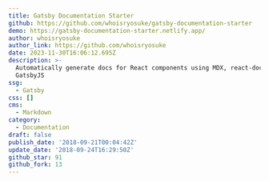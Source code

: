 ```yaml
---
title: Gatsby Documentation Starter
github: https://github.com/whoisryosuke/gatsby-documentation-starter
demo: https://gatsby-documentation-starter.netlify.app/
author: whoisryosuke
author_link: https://github.com/whoisryosuke
date: 2023-11-30T16:06:12.695Z
description: >-
  Automatically generate docs for React components using MDX, react-docgen, and
  GatsbyJS
ssg:
  - Gatsby
css: []
cms:
  - Markdown
category:
  - Documentation
draft: false
publish_date: '2018-09-21T00:04:42Z'
update_date: '2018-09-24T16:29:50Z'
github_star: 91
github_fork: 13
---
```

